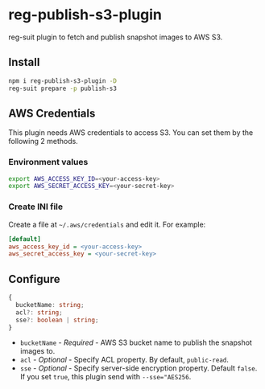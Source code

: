 # reg-publish-s3-plugin
reg-suit plugin to fetch and publish snapshot images to AWS S3.

## Install

```sh
npm i reg-publish-s3-plugin -D
reg-suit prepare -p publish-s3
```

## AWS Credentials
This plugin needs AWS credentials to access S3. You can set them by the following 2 methods.

### Environment values

```sh
export AWS_ACCESS_KEY_ID=<your-access-key>
export AWS_SECRET_ACCESS_KEY=<your-secret-key>
```

### Create INI file

Create a file at `~/.aws/credentials` and edit it. For example:

```ini
[default]
aws_access_key_id = <your-access-key>
aws_secret_access_key = <your-secret-key>
```

## Configure

```ts
{
  bucketName: string;
  acl?: string;
  sse?: boolean | string;
}
```

- `bucketName` - *Required* - AWS S3 bucket name to publish the snapshot images to.
- `acl` - *Optional* - Specify ACL property. By default, `public-read`.
- `sse` - *Optional* - Specify server-side encryption property. Default `false`. If you set `true`, this plugin send with `--sse="AES256`.
